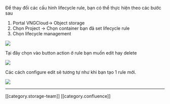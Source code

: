 Để thay đổi các cấu hình lifecycle rule, bạn có thể thực hiện theo các bước sau 


1. Portal VNGCloud→ Object storage
1. Chọn Project → Chọn container bạn đã set lifecycle rule 
1. Chọn lifecycle management

![](images/storage/image2019-7-3_13-49-34.png)

Tại đây chọn vào button action ở rule bạn muốn edit hay delete 

![](images/storage/image2019-7-3_13-57-55.png)

Các cách configure edit sẽ tương tự như khi bạn tạo 1 rule mới. 

![](images/storage/image2019-7-3_13-56-58.png)







*****

[[category.storage-team]] 
[[category.confluence]] 
